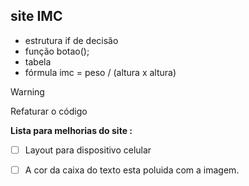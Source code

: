 
 ## site IMC
 * estrutura if de decisão
 * função botao(); 
 * tabela 
 * fórmula imc = peso / (altura x altura)

> [!Warning]
> Refaturar o código

**Lista para melhorias do site :**

- [ ] Layout para dispositivo celular 
- [ ] A cor da caixa do texto esta poluida com a imagem. 

